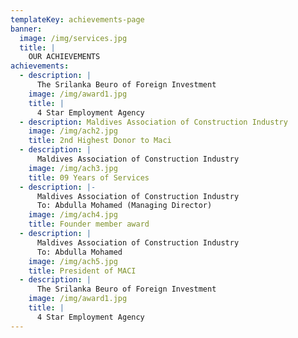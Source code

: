 ```yaml
---
templateKey: achievements-page
banner:
  image: /img/services.jpg
  title: |
    OUR ACHIEVEMENTS
achievements:
  - description: |
      The Srilanka Beuro of Foreign Investment
    image: /img/award1.jpg
    title: |
      4 Star Employment Agency
  - description: Maldives Association of Construction Industry
    image: /img/ach2.jpg
    title: 2nd Highest Donor to Maci
  - description: |
      Maldives Association of Construction Industry
    image: /img/ach3.jpg
    title: 09 Years of Services
  - description: |-
      Maldives Association of Construction Industry
      To: Abdulla Mohamed (Managing Director)
    image: /img/ach4.jpg
    title: Founder member award
  - description: |
      Maldives Association of Construction Industry
      To: Abdulla Mohamed
    image: /img/ach5.jpg
    title: President of MACI
  - description: |
      The Srilanka Beuro of Foreign Investment
    image: /img/award1.jpg
    title: |
      4 Star Employment Agency
---
```



